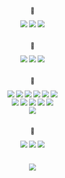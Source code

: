 <div align="center">
  <p> 📁 </p>
  <div>
    <img src="https://img.shields.io/badge/Java-007396.svg?&style=for-the-badge&logo=Java&logoColor=white">
    <img src="https://img.shields.io/badge/python-3776AB?style=for-the-badge&logo=python&logoColor=white">
    <img src="https://img.shields.io/badge/javascript-F7DF1E?style=for-the-badge&logo=javascript&logoColor=white">
    <br>
    <Br>
    <p> 📁 </p>
    <img src="https://img.shields.io/badge/react-61DAFB?style=for-the-badge&logo=react&logoColor=white">
    <img src="https://img.shields.io/badge/next.js-000000?style=for-the-badge&logo=nextdotjs&logoColor=white">
    <img src="https://img.shields.io/badge/thymeleaf-005F0F?style=for-the-badge&logo=thymeleaf&logoColor=white">
    <br>
    <Br>
    <p> 📁 </p>
    <img src="https://img.shields.io/badge/spring-6DB33F?style=for-the-badge&logo=spring&logoColor=white">
    <img src="https://img.shields.io/badge/springboot-6DB33F?style=for-the-badge&logo=springboot&logoColor=white">
    <img src="https://img.shields.io/badge/django-092E20?style=for-the-badge&logo=django&logoColor=white">
    <img src="https://img.shields.io/badge/JPA-F3702A?style=for-the-badge&logo=jpa&logoColor=white"/>
    <img src="https://img.shields.io/badge/ApacheTomcat-F8DC75?style=for-the-badge&logo=apachetomcat&logoColor=white"/>
    <img src="https://img.shields.io/badge/Swagger-85EA2D?style=for-the-badge&logo=swagger&logoColor=white"/>
    <br/>
    <img src="https://img.shields.io/badge/AmazonRDS-527FFF?style=for-the-badge&logo=amazonrds&logoColor=white"/>
    <img src="https://img.shields.io/badge/AmazonS3-569A31?style=for-the-badge&logo=amazons3&logoColor=white"/>
    <img src="https://img.shields.io/badge/AmazonCloudFront-FF4F8B?style=for-the-badge&logo=amazoncloudfront&logoColor=white"/>
    <img src="https://img.shields.io/badge/AmazonEC2-FF9900?style=for-the-badge&logo=amazonec2&logoColor=white"/>
    <img src="https://img.shields.io/badge/Docker-2496ED?style=for-the-badge&logo=docker&logoColor=white"/>
    <br>
    <img src="https://img.shields.io/badge/node.js-5FA04E?style=for-the-badge&logo=nodedotjs&logoColor=white"/>
    <br>
    <Br>
    <p> 📁 </p>
    <img src="https://img.shields.io/badge/mysql-4479A1?style=for-the-badge&logo=mysql&logoColor=white">
    <img src="https://img.shields.io/badge/oracle-F80000?style=for-the-badge&logo=oracle&logoColor=white">
    <img src="https://img.shields.io/badge/sqlite-003B57?style=for-the-badge&logo=sqlite&logoColor=white">
    <br>
    <br>
    <br>
    <img src="http://mazassumnida.wtf/api/v2/generate_badge?boj=cej3030"/>
  </div>
  
</div>
